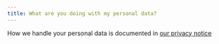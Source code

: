```yaml
---
title: What are you doing with my personal data?
---
```


How we handle your personal data is documented in [our privacy notice][1]

[1]:/docs/various/privacy/
